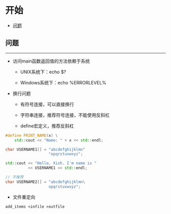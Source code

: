# 开始

  + [问题](#问题)

## 问题

***

  + 访问main函数返回值的方法依赖于系统

    - UNIX系统下：echo $?

    - Windows系统下：echo %ERRORLEVEL%

  + 换行问题

    - 有符号连接，可以直接换行

    - 字符串连接，推荐符号连接，不能使用反斜杠

    - define宏定义，推荐反斜杠

```c++
#define PRINT_NAME(x) \
    std::cout << "Name: " + x << std::endl;

char USERNAME1[] = "abcdefghijklmn"
                   "opqrstuvwxyz";

std::cout << "Hello, Xish. I'm name is "
          << USERNAME1 << std::endl;

// 不推荐
char USERNAME2[] = "abcdefghijklmn\
                   opqrstuvwxyz";
```

  + 文件重定向

```
add_items <infile >outfile
```

